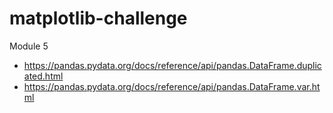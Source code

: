 # matplotlib-challenge
Module 5
* https://pandas.pydata.org/docs/reference/api/pandas.DataFrame.duplicated.html
* https://pandas.pydata.org/docs/reference/api/pandas.DataFrame.var.html
